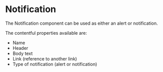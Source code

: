 # Notification

The Notification component can be used as either an alert or notification.

The contentful properties available are:

- Name
- Header
- Body text
- Link (reference to another link)
- Type of notification (alert or notification)

